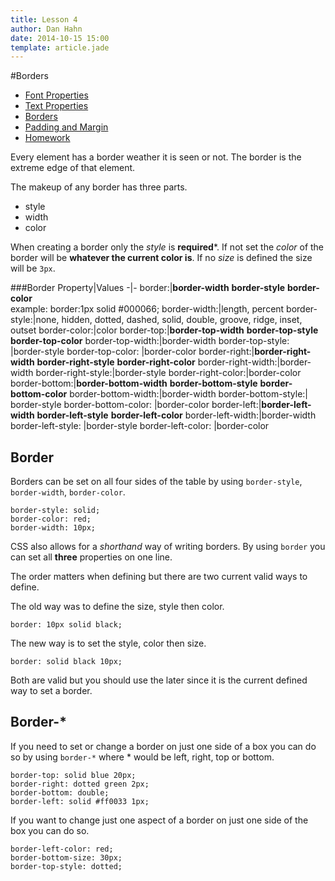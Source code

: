 ```yaml
---
title: Lesson 4
author: Dan Hahn
date: 2014-10-15 15:00
template: article.jade
---
```


#Borders

* [Font Properties]()
* [Text Properties](text.html)
* [Borders](borders.html)
* [Padding and Margin](padding-margin.html)
* [Homework](homework.html)


Every element has a border weather it is seen or not.  The border is the extreme edge of that element.  

The makeup of any border has three parts.  

* style
* width 
* color

When creating a border only the *style* is **required***.  If not set the *color* of the border will be **whatever the current color is**.  If no *size* is defined the size will be `3px`.

###Border
Property|Values
-|-
border:|**border-width**  **border-style**   **border-color**<br>example: border:1px solid #000066;
border-width:|length, percent
border-style:|none, hidden, dotted, dashed, solid, double, groove, ridge, inset, outset
border-color:|color
border-top:|**border-top-width**   **border-top-style**   **border-top-color**
border-top-width:|border-width
border-top-style: |border-style
border-top-color:  |border-color
border-right:|**border-right-width**   **border-right-style**   **border-right-color**
border-right-width:|border-width
border-right-style:|border-style
border-right-color:|border-color
border-bottom:|**border-bottom-width**   **border-bottom-style**   **border-bottom-color**
border-bottom-width:|border-width
border-bottom-style:| border-style
border-bottom-color: |border-color
border-left:|**border-left-width**   **border-left-style**   **border-left-color**
border-left-width:|border-width
border-left-style: |border-style
border-left-color: |border-color

## Border

Borders can be set on all four sides of the table by using `border-style`, `border-width`, `border-color`.

	border-style: solid;
	border-color: red;
	border-width: 10px;

CSS also allows for a *shorthand* way of writing borders.  By using `border` you can set all **three** properties on one line.  

The order matters when defining but there are two current valid ways to define.

The old way was to define the size, style then color.

	border: 10px solid black;

The new way is to set the style, color then size.

	border: solid black 10px;

Both are valid but you should use the later since it is the current defined way to set a border.

## Border-*

If you need to set or change a border on just one side of a box you can do so by using `border-*` where * would be left, right, top or bottom.

	border-top: solid blue 20px;
	border-right: dotted green 2px;
	border-bottom: double;
	border-left: solid #ff0033 1px;

If you want to change just one aspect of a border on just one side of the box you can do so.

	border-left-color: red;
	border-bottom-size: 30px;
	border-top-style: dotted;




